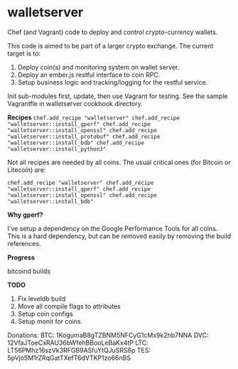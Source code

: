 walletserver
============

Chef (and Vagrant) code to deploy and control crypto-currency wallets.

This code is aimed to be part of a larger crypto exchange.  The current target is to:

1. Deploy coin(s) and monitoring system on wallet server.
2. Deploy an ember.js restful interface to coin RPC.
3. Setup business logic and tracking/logging for the restful service.



Init sub-modules first, update, then use Vagrant for testing.  See the sample Vagrantfle
in walletserver cookbook directory.

**Recipes**
`
    chef.add_recipe "walletserver"
    chef.add_recipe "walletserver::install_gperf"
    chef.add_recipe "walletserver::install_openssl"
    chef.add_recipe "walletserver::install_protobuf"
    chef.add_recipe "walletserver::install_bdb"
    chef.add_recipe "walletserver::install_python3"
`


Not all recipes are needed by all coins.  The usual critical ones (for Bitcoin or Litecoin) are:

`
    chef.add_recipe "walletserver"
    chef.add_recipe "walletserver::install_gperf"
    chef.add_recipe "walletserver::install_openssl"
    chef.add_recipe "walletserver::install_bdb"
`

**Why gperf?**

  I've setup a dependency on the Google Performance Tools for all coins.  This is a hard dependency, but can be removed easily by removing the build references.


**Progress**

bitcoind builds

**TODO**
1. Fix leveldb build
2. Move all compile flags to attributes
3. Setup coin configs
4. Setup monit for coins.


Donations:
BTC: 1KogumaB8gTZBNM5NFCyG1cMx9k2hb7NNA
DVC: 12VfaJToeCxRAU36bWfehBBooLeBaKx4tP 
LTC: LT56PMhz16szVk3RFGB9ASfuYtQJuSRS8p
TES: 5pVjo5M1rZRqGatTXefT6dVTKP1zo66nBS

